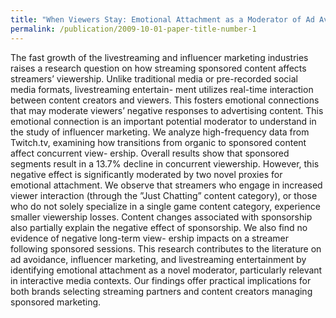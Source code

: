 ```yaml
---
title: "When Viewers Stay: Emotional Attachment as a Moderator of Ad Avoidance in Livestreaming"
permalink: /publication/2009-10-01-paper-title-number-1
---
```

The fast growth of the livestreaming and influencer marketing industries raises a
research question on how streaming sponsored content affects streamers’ viewership.
Unlike traditional media or pre-recorded social media formats, livestreaming entertain-
ment utilizes real-time interaction between content creators and viewers. This fosters
emotional connections that may moderate viewers’ negative responses to advertising
content. This emotional connection is an important potential moderator to understand
in the study of influencer marketing. We analyze high-frequency data from Twitch.tv,
examining how transitions from organic to sponsored content affect concurrent view-
ership. Overall results show that sponsored segments result in a 13.7% decline in
concurrent viewership. However, this negative effect is significantly moderated by two
novel proxies for emotional attachment. We observe that streamers who engage in
increased viewer interaction (through the ”Just Chatting” content category), or those
who do not solely specialize in a single game content category, experience smaller
viewership losses. Content changes associated with sponsorship also partially explain
the negative effect of sponsorship. We also find no evidence of negative long-term view-
ership impacts on a streamer following sponsored sessions. This research contributes
to the literature on ad avoidance, influencer marketing, and livestreaming entertainment
by identifying emotional attachment as a novel moderator, particularly relevant in
interactive media contexts. Our findings offer practical implications for both brands
selecting streaming partners and content creators managing sponsored marketing.
